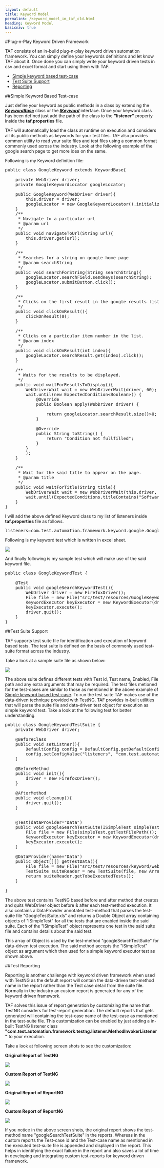 ```yaml
---
layout: default
title: Keyword Model
permalink: /keyword_model_in_taf_old.html
heading: Keyword Model
basicnav: true
---
```


#Plug-n-Play Keyword Driven Framework

TAF consists of an in-build plug-n-play keyword driven automation framework. You can simply define your keywords definitions and let know TAF about it. Once done you can simply write your keyword driven tests in csv and excel format and start using them with TAF.
<ul>
<li><a href="#example">Simple keyword based test-case</a></li>
<li><a href="#testsuite">Test Suite Support</a></li>
<li><a href="#testreporting">Reporting</a></li>
</ul>
<a name="example"> </a>
##Simple Keyword Based Test-case

Just define your keyword as public methods in a class by extending the [_**KeywordBase**_]() class or the [_**IKeyword**_]() interface. 
Once your keyword class has been defined just add the path of the class to the **"listener"** property inside the **taf.properties** file.

TAF will automatically load the class at runtime on execution and considers all its public methods as keywords for your test files. 
TAF also provides common utility to read your suite files and test files using a common format commonly used across the industry. 
Look at the following example of the google search page to get more idea on the same.

Following is my Keyword definition file:

<pre class="brush: java;">
public class GoogleKeyword extends KeywordBase{
	
	private WebDriver driver;
	private GoogleKeywordLocator googleLocator;
	
	public GoogleKeyword(WebDriver driver){
		this.driver = driver;
		googleLocator = new GoogleKeywordLocator().initialize(this.driver);		
	}
	/**
	 * Navigate to a particular url
	 * @param url
	 */
	public void navigateToUrl(String url){
		this.driver.get(url);
	}
	
	/**
	 * Searches for a string on google home page
	 * @param searchString
	 */
	public void searchForString(String searchString){
		googleLocator.searchField.sendKeys(searchString);
        googleLocator.submitButton.click();
    }
	
	/**
	 * Clicks on the first result in the google results list.
	 */
	public void clickOnResult(){
        clickOnResult(0);
    }
	
	/**
	 * Clicks on a particular item number in the list.
	 * @param index
	 */
	public void clickOnResult(int index){
        googleLocator.searchResult.get(index).click();
    }
	
	/**
	 * Waits for the results to be displayed.
	 */
	public void waitForResultsToDisplay(){
		WebDriverWait wait = new WebDriverWait(driver, 60);
		wait.until(new ExpectedCondition&lt;Boolean&gt;() {
			@Override
			public Boolean apply(WebDriver driver) {
				
				return googleLocator.searchResult.size()>0;
			}

			@Override
			public String toString() {
				return "Condition not fullfilled";
			}
		} 
		);
	}
	
	/**
	 * Wait for the said title to appear on the page.
	 * @param title
	 */
	public void waitForTitle(String title){
		WebDriverWait wait = new WebDriverWait(this.driver, 60);
		wait.until(ExpectedConditions.titleContains("Software testing"));
	}
}
</pre>

I will add the above defined Keyword class to my list of listeners inside **taf.properties** file as follows.

<pre class="brush: plain;">
listeners=com.test.automation.framework.keyword.google.GoogleKeyword
</pre>

Following is my keyword test which is written in excel sheet.

<img src="{{site.base_url}}/images/GoogleKeywordTest-xls.png"/>

And finally following is my sample test which will make use of the said keyword file.

<pre class="brush: java;">
public class GoogleKeywordTest {
		
	@Test
	public void googleSearchKeywordTest(){
		WebDriver driver = new FirefoxDriver();
		File file = new File("src/test/resources/GoogleKeywordTest.xls");
		KeywordExecutor keyExecutor = new KeywordExecutor(driver, file,(String[]) null);
		keyExecutor.execute();
		driver.quit();
	}
}
</pre>

<a name="testsuite"> </a>
##Test Suite Support

TAF supports test suite file for identification and execution of keyword based tests.
The test suite is defined on the basis of commonly used test-suite format across the industry.

Take a look at a sample suite file as shown below:

<img src="{{site.base_url}}/images/GoogleKeywordSuite.png"/>

The above suite defines different tests with Test id, Test name, Enabled, File path and any extra arguments that may be required. 
The test files metioned for the test-cases are similar to those as mentioned in the above example of <a href="#example">Simple keyword based test-case</a>. 
To run the test suite TAF makes use of the data-driven technique provided with TestNG.
TAF provides in-built utilities that will parse the suite file and data-driven test object for execution as simple keyword test.
Take a look at the following test for better understanding:

<pre class="brush: java;">
public class GoogleKeywordTestSuite {
	private WebDriver driver;
	
	@BeforeClass
	public void setListner(){
		DefaultConfig config = DefaultConfig.getDefaultConfig();
		config.setConfigValue("listeners", "com.test.automation.framework.keyword.webdriverbased.google.GoogleKeyword");
	}
	
	@BeforeMethod
	public void init(){
		driver = new FirefoxDriver();
	}
	
	@AfterMethod
	public void cleanup(){
		driver.quit();
	}
	
	
	@Test(dataProvider="Data")
	public void googleSearchTestSuite(ISimpleTest simpleTest){
		File file = new File(simpleTest.getTestFilePath());
		KeywordExecutor keyExecutor = new KeywordExecutor(driver,file);
		keyExecutor.execute();		
	}
	
	@DataProvider(name="Data")
	public Object[][] getTestData(){
		File file = new File("src/test/resources/keyword/webdriverbased/GoogleTestSuite.xls");
		TestSuite suiteReader = new TestSuite(file, new ArrayList&lt;String&gt;());
		return suiteReader.getTobeExecutedTests();
	}

}
</pre>

The above test contains TestNG based before and after method that creates and quits WebDriver object before & after each test-method execution. 
It also contains a DataProvider annotated test-method that parses the test-suite file "GoogleTestSuite.xls" and returns a Double Object array containing objects of "ISimpleTest" for all the tests that are enabled inside the said suite. Each of the "ISimpleTest" object represents one test in the said suite file and contains details about the said test.

This array of Object is used by the test-method "googleSearchTestSuite" for data-driven test execution. 
The said method accepts the "ISimpleTest" object as argument which then used for a simple keyword executor test as shown above.

<a name="testreporting"> </a>
##Test Reporting

Reporting is another challenge with keyword driven framework when used with TestNG as the default report will contain the data-driven test-method name in the report rather than the Test case detail from the suite file. Normally in the industry an custom report is generated for any of the keyword driven framework. 

TAF solves this issue of report generation by customizing the name that TestNG considers for test-report generation. The default reports that gets generated will containing the test-case name of the test-case as mentioned in the test-suite file. This customization can be enabled by just adding a in-built TestNG listener class **"com.test.automation.framework.testng.listener.MethodInvokerListener"**  to your execution.

Take a look at following screen shots to see the customization:

**Original Report of TestNG**

<img src="{{site.base_url}}/images/original-test-report.png"/>


**Custom Report of TestNG**

<img src="{{site.base_url}}/images/custom-test-report.png"/>


**Original Report of ReportNG**

<img src="{{site.base_url}}/images/reportng-original-test-report.png"/>

**Custom Report of ReportNG**

<img src="{{site.base_url}}/images/reportng-custom-test-report.png"/>

If you notice in the above screen shots, the original report shows the test-method name "googleSearchTestSuite" in the reports. 
Whereas in the custom reports the Test-case id and the Test-case name as mentioned in the executed test-suite file is appended and displayed in the report. 
This helps in identifying the exact failure in the report and also saves a lot of time in developing and integrating custom test-reports for keyword driven framework.